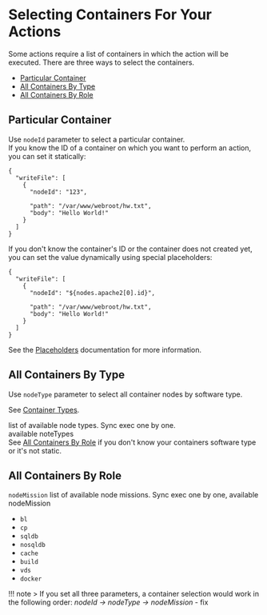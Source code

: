 # Selecting Containers For Your Actions

Some actions require a list of containers in which the action will be executed.
There are three ways to select the containers.

- [Particular Container](#particular-container)
- [All Containers By Type](#all-containers-by-type)
- [All Containers By Role](#all-containers-by-role) 

## Particular Container
Use `nodeId` parameter to select a particular container.      
If you know the ID of a container on which you want to perform an action, you can set it statically:  

```
{
  "writeFile": [
    {
      "nodeId": "123",
      
      "path": "/var/www/webroot/hw.txt",
      "body": "Hello World!"      
    }
  ]
}
```

If you don't know the container's ID or the container does not created yet, you can set the value dynamically using special placeholders:  

```
{
  "writeFile": [
    {
      "nodeId": "${nodes.apache2[0].id}",
      
      "path": "/var/www/webroot/hw.txt",
      "body": "Hello World!"
    }
  ]
}
```

See the [Placeholders](placeholders/) documentation for more information.

## All Containers By Type
Use `nodeType` parameter to select all container nodes by software type.

See [Container Types](/reference/container-types/).      	

list of available node types. Sync exec one by one.  
available noteTypes  
See [All Containers By Role](#all-containers-by-role) if you don't know your containers software type or it's not static.  

## All Containers By Role
 
`nodeMission`
list of available node missions. Sync exec one by one,
available nodeMission

- `bl`
- `cp`
- `sqldb`
- `nosqldb`
- `cache`
- `build`
- `vds`
- `docker`


!!! note
    > If you set all three parameters, a container selection would work in the following order: _nodeId -> nodeType -> nodeMission_  - fix
    